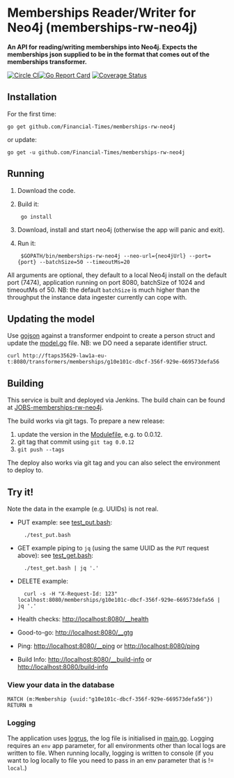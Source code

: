 Memberships Reader/Writer for Neo4j (memberships-rw-neo4j)
==========================================================

__An API for reading/writing memberships into Neo4j. Expects the memberships json supplied to be in the format
that comes out of the memberships transformer.__

[![Circle CI](https://circleci.com/gh/Financial-Times/memberships-rw-neo4j.svg?style=shield)](https://circleci.com/gh/Financial-Times/memberships-rw-neo4j)[![Go Report Card](https://goreportcard.com/badge/github.com/Financial-Times/memberships-rw-neo4j)](https://goreportcard.com/report/github.com/Financial-Times/memberships-rw-neo4j) [![Coverage Status](https://coveralls.io/repos/github/Financial-Times/memberships-rw-neo4j/badge.svg)](https://coveralls.io/github/Financial-Times/memberships-rw-neo4j)

Installation
------------

For the first time:

`go get github.com/Financial-Times/memberships-rw-neo4j`

or update:

`go get -u github.com/Financial-Times/memberships-rw-neo4j`


Running
-------

1. Download the code.
2. Build it:

        go install

3. Download, install and start neo4j (otherwise the app will panic and exit).
3. Run it:

        $GOPATH/bin/memberships-rw-neo4j --neo-url={neo4jUrl} --port={port} --batchSize=50 --timeoutMs=20

All arguments are optional, they default to a local Neo4j install on the default port (7474), application running on port 8080,
batchSize of 1024 and timeoutMs of 50. NB: the default `batchSize` is much higher than the throughput the instance data
ingester currently can cope with.


Updating the model
------------------

Use [gojson](https://github.com/ChimeraCoder/gojson) against a transformer endpoint to create a person struct and update the
[model.go](memberships/model.go) file. NB: we DO need a separate identifier struct.

`curl http://ftaps35629-law1a-eu-t:8080/transformers/memberships/g10e101c-dbcf-356f-929e-669573defa56`


Building
--------

This service is built and deployed via Jenkins. The build chain can be found at
[JOBS-memberships-rw-neo4j](http://ftjen10085-lvpr-uk-p.osb.ft.com:8181/view/JOBS-memberships-rw-neo4j).

The build works via git tags. To prepare a new release:

1. update the version in the [Modulefile](/puppet/ft-memberships_rw_neo4j/Modulefile), e.g. to 0.0.12.
2. git tag that commit using `git tag 0.0.12`
3. `git push --tags`

The deploy also works via git tag and you can also select the environment to deploy to.


Try it!
-------

Note the data in the example (e.g. UUIDs) is not real.

* PUT example: see [test_put.bash](test_put.bash):

        ./test_put.bash

* GET example piping to `jq` (using the same UUID as the `PUT` request above): see [test_get.bash](test_get.bash):

        ./test_get.bash | jq '.'

* DELETE example:

        curl -s -H "X-Request-Id: 123" localhost:8080/memberships/g10e101c-dbcf-356f-929e-669573defa56 | jq '.'

* Health checks: [http://localhost:8080/__health](http://localhost:8080/__health)

* Good-to-go: [http://localhost:8080/__gtg](http://localhost:8080/__gtg)

* Ping: [http://localhost:8080/__ping](http://localhost:8080/__ping) or [http://localhost:8080/ping](http://localhost:8080/ping)  

* Build Info: [http://localhost:8080/__build-info](http://localhost:8080/__build-info) or [http://localhost:8080/build-info](http://localhost:8080/build-info) 


### View your data in the database

    MATCH (m:Membership {uuid:"g10e101c-dbcf-356f-929e-669573defa56"}) RETURN m


### Logging

The application uses [logrus](https://github.com/sirupsen/logrus), the log file is initialised in [main.go](main.go).
Logging requires an `env` app parameter, for all environments other than local logs are written to file.
When running locally, logging is written to console (if you want to log locally to file you need to pass in an env parameter
that is != `local`.)
 
